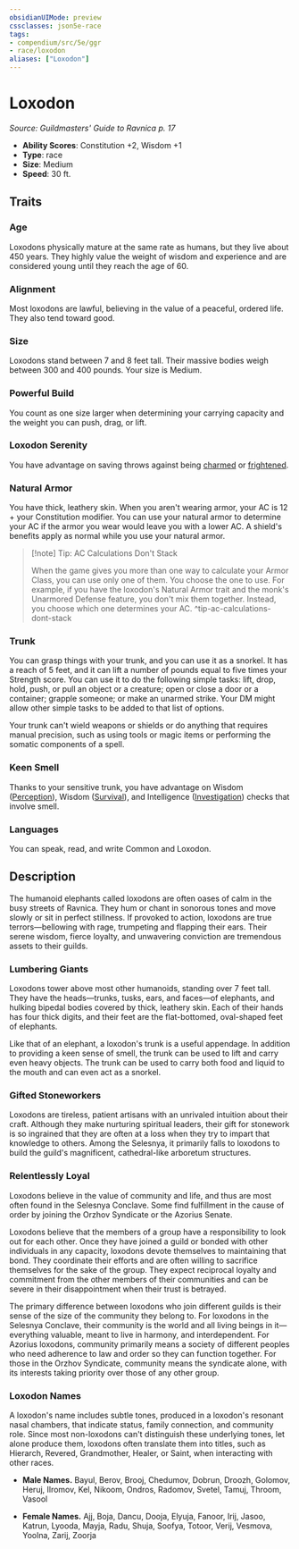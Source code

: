 ```yaml
---
obsidianUIMode: preview
cssclasses: json5e-race
tags:
- compendium/src/5e/ggr
- race/loxodon
aliases: ["Loxodon"]
---
```

# Loxodon
*Source: Guildmasters' Guide to Ravnica p. 17*  

- **Ability Scores**: Constitution +2, Wisdom +1
- **Type**: race
- **Size**: Medium
- **Speed**: 30 ft.

## Traits

### Age

Loxodons physically mature at the same rate as humans, but they live about 450 years. They highly value the weight of wisdom and experience and are considered young until they reach the age of 60.

### Alignment

Most loxodons are lawful, believing in the value of a peaceful, ordered life. They also tend toward good.

### Size

Loxodons stand between 7 and 8 feet tall. Their massive bodies weigh between 300 and 400 pounds. Your size is Medium.

### Powerful Build

You count as one size larger when determining your carrying capacity and the weight you can push, drag, or lift.

### Loxodon Serenity

You have advantage on saving throws against being [charmed](rules/conditions.md#charmed) or [frightened](rules/conditions.md#frightened).

### Natural Armor

You have thick, leathery skin. When you aren't wearing armor, your AC is 12 + your Constitution modifier. You can use your natural armor to determine your AC if the armor you wear would leave you with a lower AC. A shield's benefits apply as normal while you use your natural armor.

> [!note] Tip: AC Calculations Don't Stack
> 
> When the game gives you more than one way to calculate your Armor Class, you can use only one of them. You choose the one to use. For example, if you have the loxodon's Natural Armor trait and the monk's Unarmored Defense feature, you don't mix them together. Instead, you choose which one determines your AC.
^tip-ac-calculations-dont-stack

### Trunk

You can grasp things with your trunk, and you can use it as a snorkel. It has a reach of 5 feet, and it can lift a number of pounds equal to five times your Strength score. You can use it to do the following simple tasks: lift, drop, hold, push, or pull an object or a creature; open or close a door or a container; grapple someone; or make an unarmed strike. Your DM might allow other simple tasks to be added to that list of options.

Your trunk can't wield weapons or shields or do anything that requires manual precision, such as using tools or magic items or performing the somatic components of a spell.

### Keen Smell

Thanks to your sensitive trunk, you have advantage on Wisdom ([Perception](rules/skills.md#Perception)), Wisdom ([Survival](rules/skills.md#Survival)), and Intelligence ([Investigation](rules/skills.md#Investigation)) checks that involve smell.

### Languages

You can speak, read, and write Common and Loxodon.

## Description

The humanoid elephants called loxodons are often oases of calm in the busy streets of Ravnica. They hum or chant in sonorous tones and move slowly or sit in perfect stillness. If provoked to action, loxodons are true terrors—bellowing with rage, trumpeting and flapping their ears. Their serene wisdom, fierce loyalty, and unwavering conviction are tremendous assets to their guilds.

### Lumbering Giants

Loxodons tower above most other humanoids, standing over 7 feet tall. They have the heads—trunks, tusks, ears, and faces—of elephants, and hulking bipedal bodies covered by thick, leathery skin. Each of their hands has four thick digits, and their feet are the flat-bottomed, oval-shaped feet of elephants.

Like that of an elephant, a loxodon's trunk is a useful appendage. In addition to providing a keen sense of smell, the trunk can be used to lift and carry even heavy objects. The trunk can be used to carry both food and liquid to the mouth and can even act as a snorkel.

### Gifted Stoneworkers

Loxodons are tireless, patient artisans with an unrivaled intuition about their craft. Although they make nurturing spiritual leaders, their gift for stonework is so ingrained that they are often at a loss when they try to impart that knowledge to others. Among the Selesnya, it primarily falls to loxodons to build the guild's magnificent, cathedral-like arboretum structures.

### Relentlessly Loyal

Loxodons believe in the value of community and life, and thus are most often found in the Selesnya Conclave. Some find fulfillment in the cause of order by joining the Orzhov Syndicate or the Azorius Senate.

Loxodons believe that the members of a group have a responsibility to look out for each other. Once they have joined a guild or bonded with other individuals in any capacity, loxodons devote themselves to maintaining that bond. They coordinate their efforts and are often willing to sacrifice themselves for the sake of the group. They expect reciprocal loyalty and commitment from the other members of their communities and can be severe in their disappointment when their trust is betrayed.

The primary difference between loxodons who join different guilds is their sense of the size of the community they belong to. For loxodons in the Selesnya Conclave, their community is the world and all living beings in it—everything valuable, meant to live in harmony, and interdependent. For Azorius loxodons, community primarily means a society of different peoples who need adherence to law and order so they can function together. For those in the Orzhov Syndicate, community means the syndicate alone, with its interests taking priority over those of any other group.

### Loxodon Names

A loxodon's name includes subtle tones, produced in a loxodon's resonant nasal chambers, that indicate status, family connection, and community role. Since most non-loxodons can't distinguish these underlying tones, let alone produce them, loxodons often translate them into titles, such as Hierarch, Revered, Grandmother, Healer, or Saint, when interacting with other races.

- **Male Names.** Bayul, Berov, Brooj, Chedumov, Dobrun, Droozh, Golomov, Heruj, Ilromov, Kel, Nikoom, Ondros, Radomov, Svetel, Tamuj, Throom, Vasool  

- **Female Names.** Ajj, Boja, Dancu, Dooja, Elyuja, Fanoor, Irij, Jasoo, Katrun, Lyooda, Mayja, Radu, Shuja, Soofya, Totoor, Verij, Vesmova, Yoolna, Zarij, Zoorja